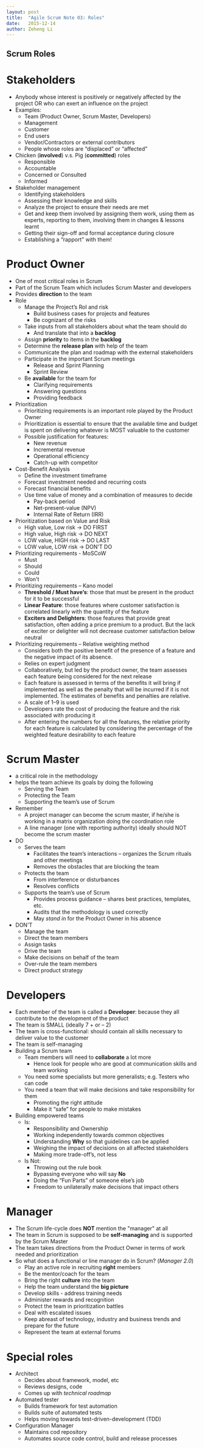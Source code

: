 ```yaml
---
layout: post
title:  "Agile Scrum Note 03: Roles"
date:   2015-12-14
author: Zeheng Li
---
```

## Scrum Roles

# Stakeholders
  - Anybody whose interest is positively or negatively affected by the project OR who can exert an influence on the project
  - Examples:
    * Team (Product Owner, Scrum Master, Developers)
    * Management
    * Customer
    * End users
    * Vendor/Contractors or external contributors
    * People whose roles are “displaced” or “affected”
  - Chicken (**involved**) v.s. Pig (**committed**) roles
    * Responsible
    * Accountable
    * Concerned or Consulted
    * Informed
  - Stakeholder management
    * Identifying stakeholders
    * Assessing their knowledge and skills
    * Analyze the project to ensure their needs are met
    * Get and keep them involved by assigning them work, using them as experts, reporting to them, involving them in changes & lessons learnt
    * Getting their sign-off and formal acceptance during closure
    * Establishing a “rapport” with them!

# Product Owner
  - One of most critical roles in Scrum
  - Part of the Scrum Team which includes Scrum Master and developers
  - Provides **direction** to the team
  - Role
    * Manage the Project’s RoI and risk
      + Build business cases for projects and features
      + Be cognizant of the risks
    * Take inputs from all stakeholders about what the team should do
      + And translate that into a **backlog**
    * Assign **priority** to items in the **backlog**
    * Determine the **release plan** with help of the team
    * Communicate the plan and roadmap with the external stakeholders
    * Participate in the important Scrum meetings
      + Release and Sprint Planning
      + Sprint Review
    * Be **available** for the team for
      + Clarifying requirements
      + Answering questions
      + Providing feedback
  - Prioritization
    * Prioritizing requirements is an important role played by the Product Owner
    * Prioritization is essential to ensure that the available time and budget is spent on delivering whatever is MOST valuable to the customer
    * Possible justification for features:
      + New revenue
      + Incremental revenue
      + Operational efficiency
      + Catch-up with competitor
  - Cost-Benefit Analysis
    * Define the investment timeframe
    * Forecast investment needed and recurring costs
    * Forecast financial benefits
    * Use time value of money and a combination of measures to decide
      + Pay-back period
      + Net-present-value (NPV)
      + Internal Rate of Return (IRR)
  - Prioritization based on Value and Risk
    * High value, Low risk -> DO FIRST
    * High value, High risk -> DO NEXT
    * LOW value, HIGH risk -> DO LAST
    * LOW value, LOW risk -> DON'T DO
  - Prioritizing requirements - MoSCoW
    * Must
    * Should
    * Could
    * Won't
  - Prioritizing requirements – Kano model
    * **Threshold / Must have’s**: those that must be present in the product for it to be successful
    * **Linear Feature**:  those features where customer satisfaction is correlated linearly with the quantity of the feature
    * **Exciters and Delighters**: those features that provide great satisfaction, often adding a price premium to a product. But the lack of exciter or delighter will not decrease customer satisfaction below neutral
  - Prioritizing requirements – Relative weighting method
    * Considers both the positive benefit of the presence of a feature and the negative impact of its absence.
    * Relies on expert judgment
    * Collaboratively, but led by the product owner, the team assesses each feature being considered for the next release
    * Each feature is assessed in terms of the benefits it will bring if implemented as well as the penalty that will be incurred if it is not implemented. The estimates of benefits and penalties are relative.
    * A scale of 1–9 is used
    * Developers rate the cost of producing the feature and the risk associated with producing it
    * After entering the numbers for all the features, the relative priority for each feature is calculated by considering the percentage of the weighted feature desirability to each feature

# Scrum Master
  - a critical role in the methodology
  - helps the team achieve its goals by doing the following
    * Serving the Team
    * Protecting the Team
    * Supporting the team’s use of Scrum
  - Remember
    * A project manager can become the scrum master, if he/she is working in a matrix organization doing the coordination role
    * A line manager (one with reporting authority) ideally should NOT become the scrum master
  - DO
    * Serves the team
      + Facilitates the team’s interactions – organizes the
  Scrum rituals and other meetings
      + Removes the obstacles that are blocking the team
    * Protects the team
      + From interference or disturbances
      + Resolves conflicts
    * Supports the team’s use of Scrum
      + Provides process guidance – shares best practices,
  templates, etc.
      + Audits that the methodology is used correctly
      + May *stand in* for the Product Owner in his absence
  - DON'T
    * Manage the team
    * Direct the team members
    * Assign tasks
    * Drive the team
    * Make decisions on behalf of the team    
    * Over-rule the team members
    * Direct product strategy

# Developers
  - Each member of the team is called a **Developer**: because they all contribute to the development of the product
  - The team is SMALL (ideally 7 + or – 2)  
  - The team is cross-functional: should contain all skills necessary to deliver value to the customer
  - The team is self-managing
  - Building a Scrum team
    * Team members will need to **collaborate** a lot more
      + Hence look for people who are good at communication skills and team working
    * You need some specialists but more generalists; e.g. Testers who can code
    * You need a team that will make decisions and take responsibility for them
      + Promoting the right attitude
      + Make it “safe” for people to make mistakes
  - Building empowered teams
    * Is:
      + Responsibility and Ownership
      + Working independently towards common objectives
      + Understanding **Why** so that guidelines can be applied
      + Weighing the impact of decisions on all affected stakeholders
      + Making more trade-off’s, not less
    * Is Not:
      + Throwing out the rule book
      + Bypassing everyone who will say **No**
      + Doing the “Fun Parts” of someone else’s job
      + Freedom to unilaterally make decisions that impact others

# Manager
  - The Scrum life-cycle does **NOT** mention the "manager" at all
  - The team in Scrum is supposed to be **self-managing** and is supported by the Scrum Master
  - The team takes directions from the Product Owner in terms of work needed and prioritization
  - So what does a functional or line manager do in Scrum? (*Manager 2.0*)
    + Play an active role in recruiting **right** members
    + Be the mentor/coach for the team
    + Bring the right **culture** into the team
    + Help the team understand the **big picture**
    + Develop skills - address training needs
    + Administer rewards and recognition
    + Protect the team in prioritization battles
    + Deal with escalated issues
    + Keep abreast of technology, industry and business trends and prepare for the future
    + Represent the team at external forums

# Special roles
  - Architect
    + Decides about framework, model, etc
    + Reviews designs, code
    + Comes up with *technical roadmap*
  - Automated tester
    + Builds framework for test automation
    + Builds suite of automated tests
    + Helps moving towards test-driven-development (TDD)
  - Configuration Manager
    + Maintains cod repository
    + Automates source code control, build and release processes



























